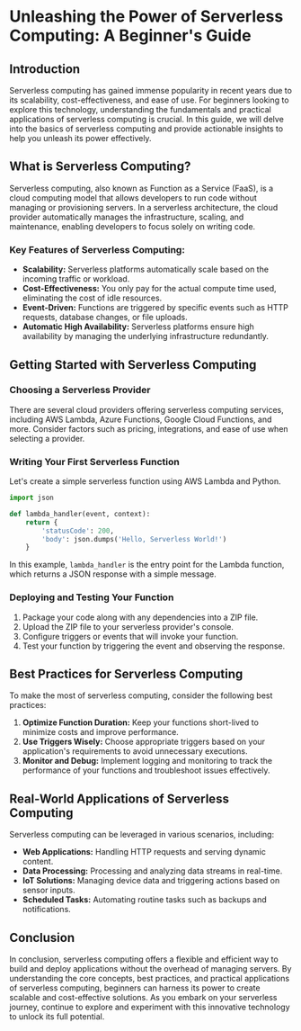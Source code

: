 # Unleashing the Power of Serverless Computing: A Beginner's Guide

## Introduction

Serverless computing has gained immense popularity in recent years due to its scalability, cost-effectiveness, and ease of use. For beginners looking to explore this technology, understanding the fundamentals and practical applications of serverless computing is crucial. In this guide, we will delve into the basics of serverless computing and provide actionable insights to help you unleash its power effectively.

## What is Serverless Computing?

Serverless computing, also known as Function as a Service (FaaS), is a cloud computing model that allows developers to run code without managing or provisioning servers. In a serverless architecture, the cloud provider automatically manages the infrastructure, scaling, and maintenance, enabling developers to focus solely on writing code.

### Key Features of Serverless Computing:

- **Scalability:** Serverless platforms automatically scale based on the incoming traffic or workload.
- **Cost-Effectiveness:** You only pay for the actual compute time used, eliminating the cost of idle resources.
- **Event-Driven:** Functions are triggered by specific events such as HTTP requests, database changes, or file uploads.
- **Automatic High Availability:** Serverless platforms ensure high availability by managing the underlying infrastructure redundantly.

## Getting Started with Serverless Computing

### Choosing a Serverless Provider

There are several cloud providers offering serverless computing services, including AWS Lambda, Azure Functions, Google Cloud Functions, and more. Consider factors such as pricing, integrations, and ease of use when selecting a provider.

### Writing Your First Serverless Function

Let's create a simple serverless function using AWS Lambda and Python. 

```python
import json

def lambda_handler(event, context):
    return {
        'statusCode': 200,
        'body': json.dumps('Hello, Serverless World!')
    }
```

In this example, `lambda_handler` is the entry point for the Lambda function, which returns a JSON response with a simple message.

### Deploying and Testing Your Function

1. Package your code along with any dependencies into a ZIP file.
2. Upload the ZIP file to your serverless provider's console.
3. Configure triggers or events that will invoke your function.
4. Test your function by triggering the event and observing the response.

## Best Practices for Serverless Computing

To make the most of serverless computing, consider the following best practices:

1. **Optimize Function Duration:** Keep your functions short-lived to minimize costs and improve performance.
2. **Use Triggers Wisely:** Choose appropriate triggers based on your application's requirements to avoid unnecessary executions.
3. **Monitor and Debug:** Implement logging and monitoring to track the performance of your functions and troubleshoot issues effectively.

## Real-World Applications of Serverless Computing

Serverless computing can be leveraged in various scenarios, including:

- **Web Applications:** Handling HTTP requests and serving dynamic content.
- **Data Processing:** Processing and analyzing data streams in real-time.
- **IoT Solutions:** Managing device data and triggering actions based on sensor inputs.
- **Scheduled Tasks:** Automating routine tasks such as backups and notifications.

## Conclusion

In conclusion, serverless computing offers a flexible and efficient way to build and deploy applications without the overhead of managing servers. By understanding the core concepts, best practices, and practical applications of serverless computing, beginners can harness its power to create scalable and cost-effective solutions. As you embark on your serverless journey, continue to explore and experiment with this innovative technology to unlock its full potential.